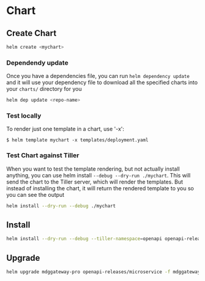 # Chart

## Create Chart

```bash
helm create <mychart>
```

### Dependendy update

Once you have a dependencies file, you can run `helm dependency update` and it will use your dependency file to download all the specified charts into your `charts/` directory for you

```bash
helm dep update <repo-name>
```

### Test locally

To render just one template in a chart, use '-x':

```text
$ helm template mychart -x templates/deployment.yaml
```

### Test Chart against Tiller

When you want to test the template rendering, but not actually install anything, you can use helm install `--debug --dry-run ./mychart`. This will send the chart to the Tiller server, which will render the templates. But instead of installing the chart, it will return the rendered template to you so you can see the output

```bash
helm install --dry-run --debug ./mychart
```

## Install

```bash
helm install --dry-run --debug --tiller-namespace=openapi openapi-releases/microservice -f mdggateway/PRO/values.yaml
```

## Upgrade

```bash
helm upgrade mdggateway-pro openapi-releases/microservice -f mdggateway/PRO/values.yaml --dry-run --debug --tiller-namespace=openapi
```

